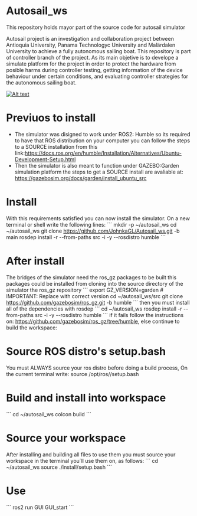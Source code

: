 # Autosail_ws

This repository holds mayor part of the source code for autosail simulator

Autosail project is an investigation and collaboration project between Antioquia University, Panama Technologyc University and Malärdalen University to achieve a fully autonomous sailing boat.
This repository is part of controller branch of the project. As its main objetive is to develope a simulate platform for the project in order to protect the hardware from posible harms during 
controller testing, getting information of the device behaviour under certain conditions, and evaluating controller strategies for the autonomous sailing boat.

[![Alt text](https://img.youtube.com/vi/LjGpxsp8ylU/0.jpg)](https://www.youtube.com/watch?v=LjGpxsp8ylU)


# Previuos to install
+ The simulator was disigned to work under ROS2: Humble so its required to have that ROS distribution on your computer you can follow the steps to a SOURCE installation from this link:https://docs.ros.org/en/humble/Installation/Alternatives/Ubuntu-Development-Setup.html
+ Then the simulator is also meant to function under GAZEBO:Garden simulation platform the steps to get a SOURCE install are avaliable at: https://gazebosim.org/docs/garden/install_ubuntu_src

# Install
With this requirements satisfied you can now install the simulator. On a new terminal or shell write the following lines:
´´´
mkdir -p ~/autosail_ws
cd ~/autosail_ws
git clone https://github.com/JohnkaGL/Autosail_ws.git -b main
rosdep install -r --from-paths src -i -y --rosdistro humble
´´´
# After install
The bridges of the simulator need the ros_gz packages to be built this packages could be installed from cloning into the source directory of the simulator the ros_gz repository
´´´
export GZ_VERSION=garden # IMPORTANT: Replace with correct version
cd ~/autosail_ws/src
git clone https://github.com/gazebosim/ros_gz.git -b humble
´´´
then you must install all of the dependencies with rosdep 
´´´
cd ~/autosail_ws
rosdep install -r --from-paths src -i -y --rosdistro humble
´´´
if it fails follow the instructions on: https://github.com/gazebosim/ros_gz/tree/humble, else continue to build the workspace:
# Source ROS distro's setup.bash
You must ALWAYS source your ros distro before doing a build process, On the current terminal write: 
source /opt/ros/<distro>/setup.bash

# Build and install into workspace
´´´
cd ~/autosail_ws
colcon build
´´´
# Source your workspace

After installing and building all files to use them you must source your workspace in the terminal you´ll use them on, as follows:
´´´
cd ~/autosail_ws
source ./install/setup.bash
´´´
# Use
´´´
ros2 run GUI GUI_start
´´´
